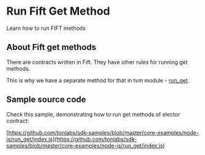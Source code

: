 # Run Fift Get Method

Learn how to run FIFT methods

## About Fift get methods

There are contracts written in Fift. They have other rules for running get methods.

This is why we have a separate method for that in tvm module - [run_get](../../docs/modules/mod_tvm.md#run_get).

## Sample source code

Check this sample, demonstrating how to run get methods of elector contract:

[https://github.com/tonlabs/sdk-samples/blob/master/core-examples/node-js/run_get/index.js](https://github.com/tonlabs/sdk-samples/blob/master/core-examples/node-js/run_get/index.js)
